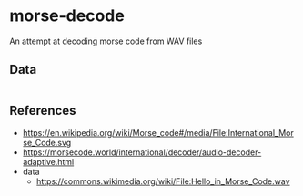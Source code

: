 # morse-decode

An attempt at decoding morse code from WAV files

## Data

```sh
```

## References

- https://en.wikipedia.org/wiki/Morse_code#/media/File:International_Morse_Code.svg
- https://morsecode.world/international/decoder/audio-decoder-adaptive.html
- data
  - https://commons.wikimedia.org/wiki/File:Hello_in_Morse_Code.wav
